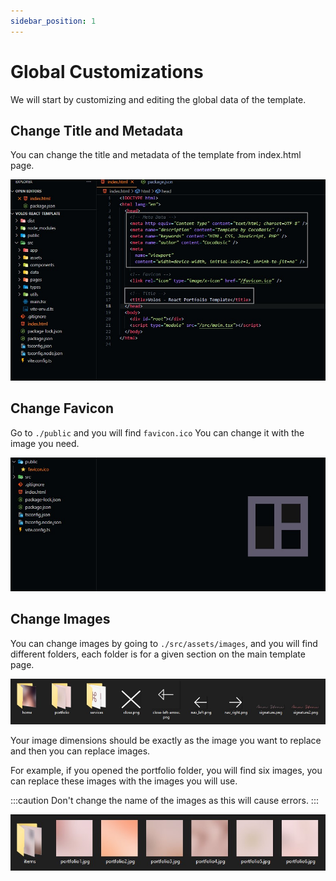 ```yaml
---
sidebar_position: 1
---
```


# Global Customizations

We will start by customizing and editing the global data of the template.

## Change Title and Metadata

You can change the title and metadata of the template from index.html page.

![change title and metadata](./img/change-title-metadata.jpg)

## Change Favicon

Go to `./public` and you will find `favicon.ico` You can change it with the image you need.

![change favicon](./img/change-favicon.jpg)

## Change Images

You can change images by going to `./src/assets/images`, and you will find different folders, each folder is for a given section on the main template page.

![change images](./img/change-images-1.jpg)

Your image dimensions should be exactly as the image you want to replace and then you can replace images.

For example, if you opened the portfolio folder, you will find six images, you can replace these images with the images you will use.

:::caution
Don't change the name of the images as this will cause errors.
:::

![change images](./img/change-images-2.jpg)
